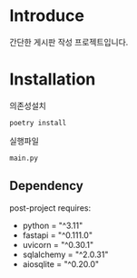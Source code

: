 # Introduce
간단한 게시판 작성 프로젝트입니다.
   
# Installation
의존성설치
```
poetry install
```

실행파일
```
main.py
```

## Dependency
post-project requires:

* python = "^3.11"
* fastapi = "^0.111.0"
* uvicorn = "^0.30.1"
* sqlalchemy = "^2.0.31"
* aiosqlite = "^0.20.0"